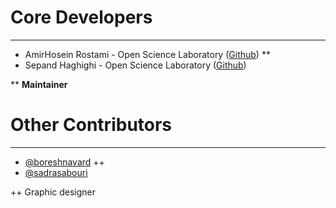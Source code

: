 # Core Developers
----------
- AmirHosein Rostami  - Open Science Laboratory ([Github](https://github.com/AHReccese)) **
- Sepand Haghighi - Open Science Laboratory ([Github](https://github.com/sepandhaghighi))

** **Maintainer**

# Other Contributors
----------
- [@boreshnavard](https://github.com/boreshnavard) ++
- [@sadrasabouri](https://github.com/sadrasabouri)


++ Graphic designer